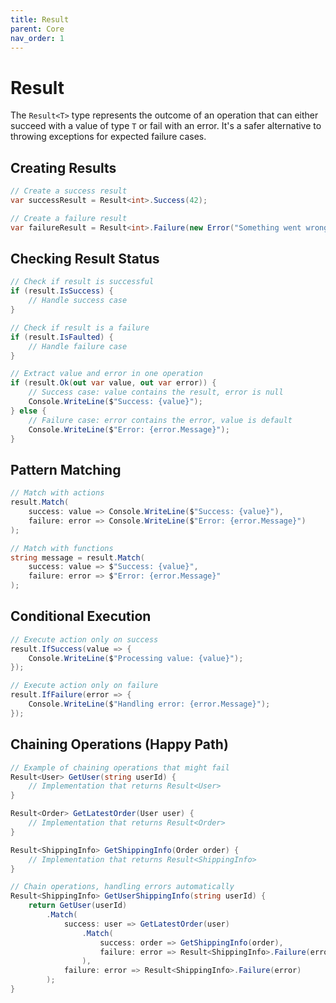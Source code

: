 ```yaml
---
title: Result
parent: Core
nav_order: 1
---
```


# Result

The `Result<T>` type represents the outcome of an operation that can either succeed with a value of type `T` or fail with an error. It's a safer alternative to throwing exceptions for expected failure cases.

## Creating Results

```csharp
// Create a success result
var successResult = Result<int>.Success(42);

// Create a failure result
var failureResult = Result<int>.Failure(new Error("Something went wrong"));
```

## Checking Result Status

```csharp
// Check if result is successful
if (result.IsSuccess) {
    // Handle success case
}

// Check if result is a failure
if (result.IsFaulted) {
    // Handle failure case
}

// Extract value and error in one operation
if (result.Ok(out var value, out var error)) {
    // Success case: value contains the result, error is null
    Console.WriteLine($"Success: {value}");
} else {
    // Failure case: error contains the error, value is default
    Console.WriteLine($"Error: {error.Message}");
}
```

## Pattern Matching

```csharp
// Match with actions
result.Match(
    success: value => Console.WriteLine($"Success: {value}"),
    failure: error => Console.WriteLine($"Error: {error.Message}")
);

// Match with functions
string message = result.Match(
    success: value => $"Success: {value}",
    failure: error => $"Error: {error.Message}"
);
```

## Conditional Execution

```csharp
// Execute action only on success
result.IfSuccess(value => {
    Console.WriteLine($"Processing value: {value}");
});

// Execute action only on failure
result.IfFailure(error => {
    Console.WriteLine($"Handling error: {error.Message}");
});
```

## Chaining Operations (Happy Path)

```csharp
// Example of chaining operations that might fail
Result<User> GetUser(string userId) {
    // Implementation that returns Result<User>
}

Result<Order> GetLatestOrder(User user) {
    // Implementation that returns Result<Order>
}

Result<ShippingInfo> GetShippingInfo(Order order) {
    // Implementation that returns Result<ShippingInfo>
}

// Chain operations, handling errors automatically
Result<ShippingInfo> GetUserShippingInfo(string userId) {
    return GetUser(userId)
        .Match(
            success: user => GetLatestOrder(user)
                .Match(
                    success: order => GetShippingInfo(order),
                    failure: error => Result<ShippingInfo>.Failure(error)
                ),
            failure: error => Result<ShippingInfo>.Failure(error)
        );
}
```